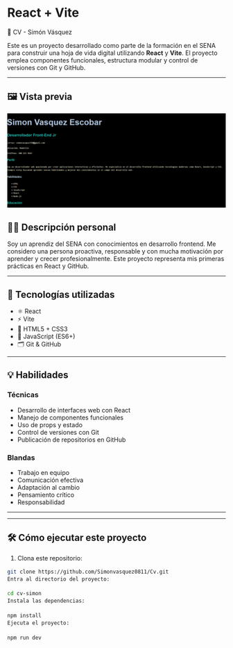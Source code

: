 # React + Vite

 🧾 CV - Simón Vásquez

Este es un proyecto desarrollado como parte de la formación en el SENA para construir una hoja de vida digital utilizando **React** y **Vite**. El proyecto emplea componentes funcionales, estructura modular y control de versiones con Git y GitHub.

---

## 🖼️ Vista previa

![Captura de pantalla del CV](./src/captura.png)





## 🧑‍💼 Descripción personal

Soy un aprendiz del SENA con conocimientos en desarrollo frontend. Me considero una persona proactiva, responsable y con mucha motivación por aprender y crecer profesionalmente. Este proyecto representa mis primeras prácticas en React y GitHub.

---

## 🚀 Tecnologías utilizadas

- ⚛️ React
- ⚡ Vite
- 🎨 HTML5 + CSS3
- 🧠 JavaScript (ES6+)
- 🗂️ Git & GitHub

---

## 💡 Habilidades

### Técnicas
- Desarrollo de interfaces web con React
- Manejo de componentes funcionales
- Uso de props y estado
- Control de versiones con Git
- Publicación de repositorios en GitHub

### Blandas
- Trabajo en equipo
- Comunicación efectiva
- Adaptación al cambio
- Pensamiento crítico
- Responsabilidad

---


---

## 🛠️ Cómo ejecutar este proyecto

1. Clona este repositorio:
```bash
git clone https://github.com/Simonvasquez0811/Cv.git
Entra al directorio del proyecto:

cd cv-simon
Instala las dependencias:

npm install
Ejecuta el proyecto:

npm run dev

